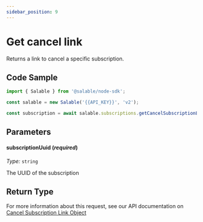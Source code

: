 ```yaml
---
sidebar_position: 9
---
```


# Get cancel link

Returns a link to cancel a specific subscription.

## Code Sample

```typescript
import { Salable } from '@salable/node-sdk';

const salable = new Salable('{{API_KEY}}', 'v2');

const subscription = await salable.subscriptions.getCancelSubscriptionLink('ecc6868e-3ba5-4f10-b955-5dd46beb9602');
```

## Parameters

#### subscriptionUuid (_required_)

_Type:_ `string`

The UUID of the subscription

## Return Type

For more information about this request, see our API documentation on [Cancel Subscription Link Object](https://docs.salable.app/api/v2#tag/Subscriptions/operation/getSubscriptionCancelLink)
